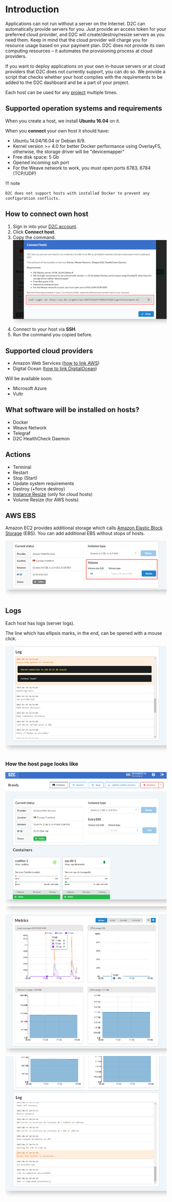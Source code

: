 # Introduction

Applications can not run without a server on the Internet. D2C can automatically provide servers for you. Just provide an access token for your preferred cloud provider, and D2C will create/destroy/resize servers as you need them. Keep in mind that the cloud provider will charge you for resource usage based on your payment plan. D2C does not provide its own computing resources – it automates the provisioning process at cloud providers.

If you want to deploy applications on your own in-house servers or at cloud providers that D2C does not currently support, you can do so. We provide a script that checks whether your host complies with the requirements to be added to the D2C dashboard and be a part of your project.

Each host can be used for any [project](/getting-started/projects/) multiple times.

## Supported operation systems and requirements

When you create a host, we install **Ubuntu 16.04** on it.

When you **connect** your own host it should have:

- Ubuntu 14.04/16.04 or Debian 8/9.
- Kernel version >= 4.0 for better Docker performance using OverlayFS, otherwise, the storage driver will be "devicemapper"
- Free disk space: 5 Gb
- Opened incoming ssh port
- For the Weave network to work, you must open ports 6783, 6784 (TCP/UDP)

!!! note

    D2C does not support hosts with installed Docker to prevent any configuration conflicts.

## How to connect own host

1. Sign in into your [D2C account](https://panel.d2c.io/account/signup).
2. Click **Connect host**.
3. Copy the command.
![Hosts](../img/hosts_connect_own.png)
4. Connect to your host via **SSH**.
5. Run the command you copied before.

## Supported cloud providers

- Amazon Web Services ([how to link AWS](/getting-started/cloud-providers/#amazon-web-services))
- Digital Ocean ([how to link DigitalOcean](/getting-started/cloud-providers/#digital-ocean))

Will be available soon:

- Microsoft Azure
- Vultr

## What software will be installed on hosts?

- Docker
- Weave Network
- Telegraf
- D2C HealthCheck Daemon

## Actions

- Terminal
- Restart
- Stop (Start)
- Update system requirements
- Destroy (+force destroy)
- [Instance Resize](/platform/scaling/#vertical-scaling) (only for cloud hosts)
- Volume Resize (for AWS hosts)

## AWS EBS

Amazon EC2 provides additional storage which calls [Amazon Elastic Block Storage](https://aws.amazon.com/ebs/?nc1=h_ls) (EBS). You can add additional EBS without stops of hosts.

![EBS](../img/scaling_ebs.png)

## Logs

Each host has logs (server logs).

The line which has ellipsis marks, in the end, can be opened with a mouse click.

![Hosts](../img/host_logs.png)

### How the host page looks like

![Hosts](../img/host_page.png)
![Hosts](../img/host_page2.png)
![Hosts](../img/host_page3.png)
